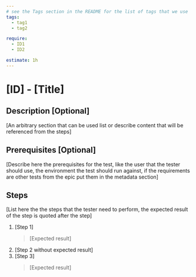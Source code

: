 ```yaml
---
# see the Tags section in the README for the list of tags that we use
tags:
  - tag1
  - tag2

require:
  - ID1
  - ID2

estimate: 1h
---
```


# [ID] - [Title]

## Description [Optional]

[An arbitrary section that can be used list or describe content that will be referenced from the steps]

## Prerequisites [Optional]

[Describe here the prerequisites for the test, like the user that the tester should use, the environment the test should run against, if the requirements are other tests from the epic put them in the metadata section]

## Steps

[List here the the steps that the tester need to perform, the expected result of the step is quoted after the step]

1. [Step 1]
   > [Expected result]
2. [Step 2 without expected result]
3. [Step 3]
   > [Expected result]
